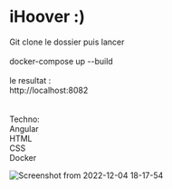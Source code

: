 # iHoover :)<br>

Git clone le dossier puis lancer <br><br>
docker-compose up --build<br><br>
le resultat :<br>
http://localhost:8082<br>
<br><br>
Techno: <br>
Angular<br>
HTML<br>
CSS<br>
Docker<br>

![Screenshot from 2022-12-04 18-17-54](https://user-images.githubusercontent.com/92326016/205505520-22e65b67-75db-439e-a4f0-9182268fd6e4.png)
